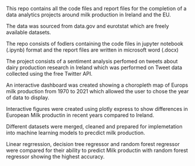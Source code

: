 This repo contains all the code files and report files for the completion of a data analytics projects around milk production in Ireland and the EU.

The data was sourced from data.gov and eurotstat which are freely available datasets.

The repo consists of fodlers containing the code files in jupyter notebook (.ipynb) format and the report files are written in microsoft word (.docx)

The project consists of a sentiment analysis perfomed on tweets about dairy production research in Ireland which was performed on Tweet data collected using the free Twitter API. 

An interactive dashboard was created showing a choropleth map of Europs milk production from 1970 to 2021 which allowed the user to chose the year of data to display.

Interactive figures were created using plotly express to show differences in European Milk productin in recent years compared to Ireland.

Different datasets were merged, cleaned and prepared for implemetation into machine learning models to precdict milk production.

Linear regrression, decision tree regressor and random forest regressor were compared for their ability to predict Milk productin with random forest regressor showing the highest accuracy.
